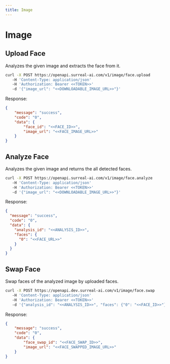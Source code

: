 ```yaml
---
title: Image
---
```


# Image

## Upload Face

Analyzes the given image and extracts the face from it.

```bash
curl -X POST https://openapi.surreal-ai.com/v1/image/face.upload
   -H 'Content-Type: application/json'
   -H 'Authorization: Bearer <<TOKEN>>'
   -d '{"image_url": "<<DOWNLOADABLE_IMAGE_URL>>"}'
```

Response:
```json
{
    "message": "success",
    "code": "0",
    "data": {
        "face_id": "<<FACE_ID>>",
        "image_url": "<<FACE_IMAGE_URL>>"
    }
}
```

## Analyze Face

Analyzes the given image and returns the all detected faces.

```bash
curl -X POST https://openapi.surreal-ai.com/v1/image/face.analyze
   -H 'Content-Type: application/json'
   -H 'Authorization: Bearer <<TOKEN>>'
   -d '{"image_url": "<<DOWNLOADABLE_IMAGE_URL>>"}'
```

Response:
```json
{
  "message": "success",
  "code": "0",
  "data": {
    "analysis_id": "<<ANALYSIS_ID>>",
    "faces": {
      "0": "<<FACE_URL>>"
    }
  }
}
```

## Swap Face

Swap faces of the analyzed image by uploaded faces.

```bash
curl -X POST https://openapi.dev.surreal-ai.com/v1/image/face.swap
   -H 'Content-Type: application/json'
   -H 'Authorization: Bearer <<TOKEN>>'
   -d '{"analysis_id": "<<ANALYSIS_ID>>", "faces": {"0": "<<FACE_ID>>"}}'
```

Response:
```json
{
    "message": "success",
    "code": "0",
    "data": {
        "face_swap_id": "<<FACE_SWAP_ID>>",
        "image_url": "<<FACE_SWAPPED_IMAGE_URL>>"
    }
}
```

